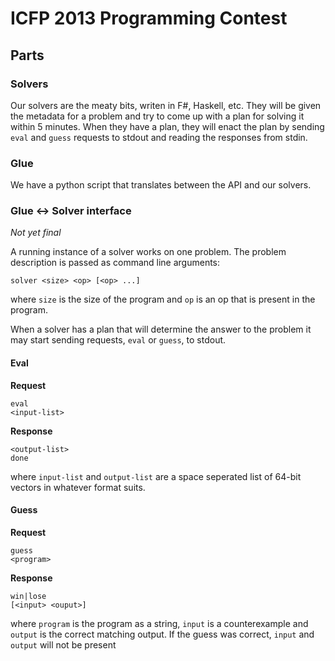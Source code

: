 # ICFP 2013 Programming Contest

## Parts
### Solvers
Our solvers are the meaty bits, writen in F#, Haskell, etc. They will be given the metadata for a
problem and try to come up with a plan for solving it within 5 minutes. When they have a plan, they
will enact the plan by sending `eval` and `guess` requests to stdout and reading the responses
from stdin.

### Glue
We have a python script that translates between the API and our solvers.

### Glue <-> Solver interface
*Not yet final*

A running instance of a solver works on one problem. The problem description is passed as command
line arguments:

    solver <size> <op> [<op> ...]

where `size` is the size of the program and `op` is an op that is present in the program.

When a solver has a plan that will determine the answer to the problem it may start sending
requests, `eval` or `guess`, to stdout.

#### Eval
**Request**

    eval
    <input-list>

**Response**

	<output-list>
    done

where `input-list` and `output-list` are a space seperated list of 64-bit vectors in whatever format suits.

#### Guess
**Request**

    guess
    <program>
    
**Response**

    win|lose
    [<input> <ouput>]

where `program` is the program as a string, `input` is a counterexample and `output` is the correct
matching output. If the guess was correct, `input` and `output` will not be present

